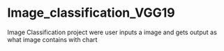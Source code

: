 # Image_classification_VGG19
Image Classification project were user inputs a image and gets output as what image contains with chart

